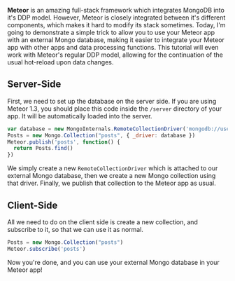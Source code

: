 **Meteor** is an amazing full-stack framework which integrates MongoDB into it's DDP model. However, Meteor is closely integrated between it's different components, which makes it hard to modify its stack sometimes. Today, I'm going to demonstrate a simple trick to allow you to use your Meteor app with an external Mongo database, making it easier to integrate your Meteor app with other apps and data processing functions. This tutorial will even work with Meteor's regular DDP model, allowing for the continuation of the usual hot-reload upon data changes.

## Server-Side
First, we need to set up the database on the server side. If you are using Meteor 1.3, you should place this code inside the `/server` directory of your app. It will be automatically loaded into the server. 

```javascript
var database = new MongoInternals.RemoteCollectionDriver('mongodb://user:password@localhost:27017/myapp')
Posts = new Mongo.Collection("posts", { _driver: database })
Meteor.publish('posts', function() {
  return Posts.find()
})
```

We simply create a new `RemoteCollectionDriver` which is attached to our external Mongo database, then we create a new Mongo collection using that driver. Finally, we publish that collection to the Meteor app as usual.

## Client-Side
All we need to do on the client side is create a new collection, and subscribe to it, so that we can use it as normal.

```javascript
Posts = new Mongo.Collection("posts")
Meteor.subscribe('posts')
```

Now you're done, and you can use your external Mongo database in your Meteor app!